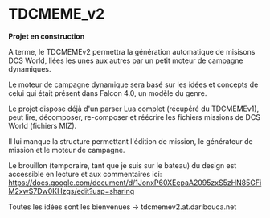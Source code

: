 TDCMEME_v2
==========

**Projet en construction**

A terme, le TDCMEMEv2 permettra la génération automatique de misisons DCS World, liées les unes aux autres par un petit moteur de campagne dynamiques.

Le moteur de campagne dynamique sera basé sur les idées et concepts de celui qui était présent dans Falcon 4.0, un modèle du genre.

Le projet dispose déjà d'un parser Lua complet (récupéré du TDCMEMEv1), peut lire, décomposer, re-composer et réécrire les fichiers missions de DCS World (fichiers MIZ).

Il lui manque la structure permettant l'édition de mission, le générateur de mission et le moteur de campagne.

Le brouillon (temporaire, tant que je suis sur le bateau) du design est accessible en lecture et aux commentaires ici: https://docs.google.com/document/d/1JonxP60XEepaA2095zxS5zHN85GFiM2xwS7Dw0KHzgs/edit?usp=sharing

Toutes les idées sont les bienvenues -> tdcmemev2.at.daribouca.net
